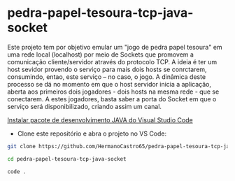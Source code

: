 # pedra-papel-tesoura-tcp-java-socket
  Este projeto tem por objetivo emular um "jogo de pedra papel tesoura" em uma rede local (localhost) por meio de Sockets que promovem a comunicação cliente/servidor através do protocolo TCP. A ideia é ter um host sevidor provendo o serviço para mais dois hosts se conrctarem,  consumindo, entao, este serviço – no caso, o jogo. A dinâmica deste processo se dá no momento em que o host servidor inicia a aplicação, aberta aos primeiros dois jogadores - dois hosts na mesma rede -  que se conectarem. A estes jogadores, basta saber a porta do Socket em que o serviço será disponibilizado, criando assim um canal.

[Instalar pacote de desenvolvimento JAVA do Visual Studio Code
](https://code.visualstudio.com/docs/languages/java)

- Clone este repositório e abra o projeto no VS Code:

```bash
git clone https://github.com/HermanoCastro65/pedra-papel-tesoura-tcp-java-socket.git

cd pedra-papel-tesoura-tcp-java-socket

code .
```
